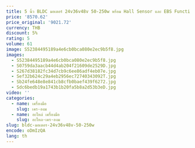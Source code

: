 ```yaml
---
title: 5 นิ้ว BLDC มอเตอร์ 24v36v48v 50-250w พร้อม Hall Sensor และ EBS Function & ไปข้างหน้า/ย้อนกลับสําหรับสกู๊ตเตอร์ Ebike
price: '8570.62'
price_original: '9021.72'
currency: THB
discount: 5%
rating: 5
volume: 61
image: S52384495189a4e6cb0bca080e2ec9b5f8.jpg
images:
  - S52384495189a4e6cb0bca080e2ec9b5f8.jpg
  - S0759da3aacb44d4ab204f21609de2529D.jpg
  - S267d38182fc34d7cb9c6ee86adf4eb07e.jpg
  - Sef32b624c29a4eb2956ec72740343092T.jpg
  - Sb24fe648e8e841cb8cfb0baef439f6272.jpg
  - Sdc6bedb19a1743b1b20fa5b8a2d53b3eD.jpg
video: ''
categories:
  - name: เครื่องมือ
    slug: เคร-องม
  - name: อะไหล่ เครื่องมือ
    slug: อะไหล-เคร-องม
slug: bldc-มอเตอร-24v36v48v-50-250w
encode: oDmIzQA
lang: th
---
```

  